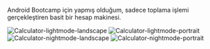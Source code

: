 
Android Bootcamp için yapmış olduğum, sadece toplama işlemi gerçekleştiren basit bir hesap makinesi.


![Calculator-lightmode-landscape](https://user-images.githubusercontent.com/83539143/154764680-559ebe85-c894-46aa-a0fe-2af246af3662.PNG)
![Calculator-lightmode-portrait](https://user-images.githubusercontent.com/83539143/154764687-6a58ecce-7597-4b01-b177-4d3f705a570f.PNG)
![Calculator-nightmode-landscape](https://user-images.githubusercontent.com/83539143/154764688-e3928529-4166-4a65-87e6-570a7cd1789a.PNG)
![Calculator-nightmode-portrait](https://user-images.githubusercontent.com/83539143/154764689-62710474-096d-46c5-9ae4-d22fc20629e8.PNG)
